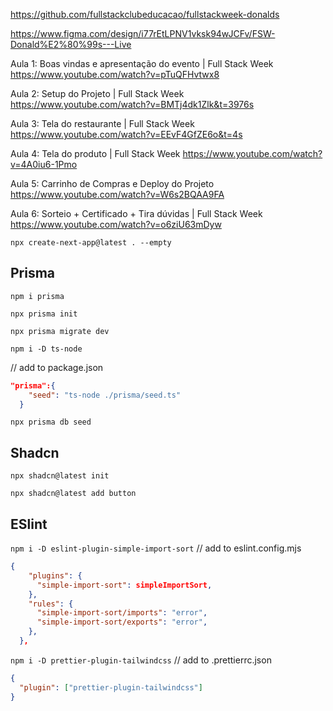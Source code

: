 https://github.com/fullstackclubeducacao/fullstackweek-donalds

https://www.figma.com/design/i77rEtLPNV1vksk94wJCFv/FSW-Donald%E2%80%99s---Live


Aula 1: Boas vindas e apresentação do evento | Full Stack Week
https://www.youtube.com/watch?v=pTuQFHvtwx8

Aula 2: Setup do Projeto | Full Stack Week
https://www.youtube.com/watch?v=BMTj4dk1Zlk&t=3976s

Aula 3: Tela do restaurante | Full Stack Week
https://www.youtube.com/watch?v=EEvF4GfZE6o&t=4s

Aula 4: Tela do produto | Full Stack Week
https://www.youtube.com/watch?v=4A0iu6-1Pmo

Aula 5: Carrinho de Compras e Deploy do Projeto
https://www.youtube.com/watch?v=W6s2BQAA9FA

Aula 6: Sorteio + Certificado + Tira dúvidas | Full Stack Week
https://www.youtube.com/watch?v=o6ziU63mDyw



`npx create-next-app@latest . --empty`


## Prisma

`npm i prisma`

`npx prisma init`

`npx prisma migrate dev`

`npm i -D ts-node`

// add to package.json
```json
"prisma":{
    "seed": "ts-node ./prisma/seed.ts"
  }
```

`npx prisma db seed`


## Shadcn

`npx shadcn@latest init`

`npx shadcn@latest add button`


## ESlint

`npm i -D eslint-plugin-simple-import-sort`
// add to eslint.config.mjs
```json
{
    "plugins": {
      "simple-import-sort": simpleImportSort,
    },
    "rules": {
      "simple-import-sort/imports": "error",
      "simple-import-sort/exports": "error",
    },
  },
```

`npm i -D prettier-plugin-tailwindcss`
// add to .prettierrc.json
```json
{
  "plugin": ["prettier-plugin-tailwindcss"]
}
```